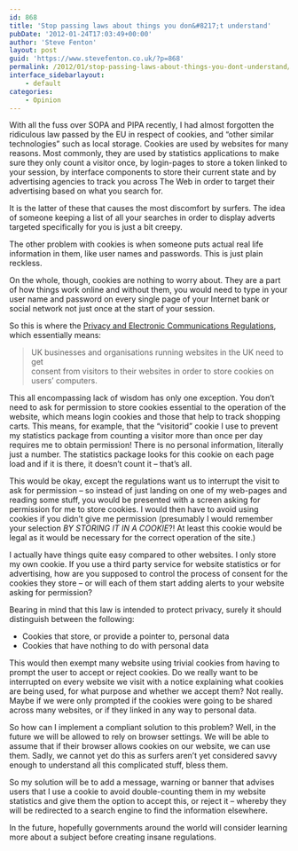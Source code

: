 ```yaml
---
id: 868
title: 'Stop passing laws about things you don&#8217;t understand'
pubDate: '2012-01-24T17:03:49+00:00'
author: 'Steve Fenton'
layout: post
guid: 'https://www.stevefenton.co.uk/?p=868'
permalink: /2012/01/stop-passing-laws-about-things-you-dont-understand/
interface_sidebarlayout:
    - default
categories:
    - Opinion
---
```


With all the fuss over SOPA and PIPA recently, I had almost forgotten the ridiculous law passed by the EU in respect of cookies, and “other similar technologies” such as local storage. Cookies are used by websites for many reasons. Most commonly, they are used by statistics applications to make sure they only count a visitor once, by login-pages to store a token linked to your session, by interface components to store their current state and by advertising agencies to track you across The Web in order to target their advertising based on what you search for.

It is the latter of these that causes the most discomfort by surfers. The idea of someone keeping a list of all your searches in order to display adverts targeted specifically for you is just a bit creepy.

The other problem with cookies is when someone puts actual real life information in them, like user names and passwords. This is just plain reckless.

On the whole, though, cookies are nothing to worry about. They are a part of how things work online and without them, you would need to type in your user name and password on every single page of your Internet bank or social network not just once at the start of your session.

So this is where the [Privacy and Electronic Communications Regulations](http://www.legislation.gov.uk/uksi/2011/1208/pdfs/uksi_20111208_en.pdf), which essentially means:

> UK businesses and organisations running websites in the UK need to get  
> consent from visitors to their websites in order to store cookies on  
> users’ computers.

This all encompassing lack of wisdom has only one exception. You don’t need to ask for permission to store cookies essential to the operation of the website, which means login cookies and those that help to track shopping carts. This means, for example, that the “visitorid” cookie I use to prevent my statistics package from counting a visitor more than once per day requires me to obtain permission! There is no personal information, literally just a number. The statistics package looks for this cookie on each page load and if it is there, it doesn’t count it – that’s all.

This would be okay, except the regulations want us to interrupt the visit to ask for permission – so instead of just landing on one of my web-pages and reading some stuff, you would be presented with a screen asking for permission for me to store cookies. I would then have to avoid using cookies if you didn’t give me permission (presumably I would remember your selection *BY STORING IT IN A COOKIE*?! At least this cookie would be legal as it would be necessary for the correct operation of the site.)

I actually have things quite easy compared to other websites. I only store my own cookie. If you use a third party service for website statistics or for advertising, how are you supposed to control the process of consent for the cookies they store – or will each of them start adding alerts to your website asking for permission?

Bearing in mind that this law is intended to protect privacy, surely it should distinguish between the following:

- Cookies that store, or provide a pointer to, personal data
- Cookies that have nothing to do with personal data

This would then exempt many website using trivial cookies from having to prompt the user to accept or reject cookies. Do we really want to be interrupted on every website we visit with a notice explaining what cookies are being used, for what purpose and whether we accept them? Not really. Maybe if we were only prompted if the cookies were going to be shared across many websites, or if they linked in any way to personal data.

So how can I implement a compliant solution to this problem? Well, in the future we will be allowed to rely on browser settings. We will be able to assume that if their browser allows cookies on our website, we can use them. Sadly, we cannot yet do this as surfers aren’t yet considered savvy enough to understand all this complicated stuff, bless them.

So my solution will be to add a message, warning or banner that advises users that I use a cookie to avoid double-counting them in my website statistics and give them the option to accept this, or reject it – whereby they will be redirected to a search engine to find the information elsewhere.

In the future, hopefully governments around the world will consider learning more about a subject before creating insane regulations.